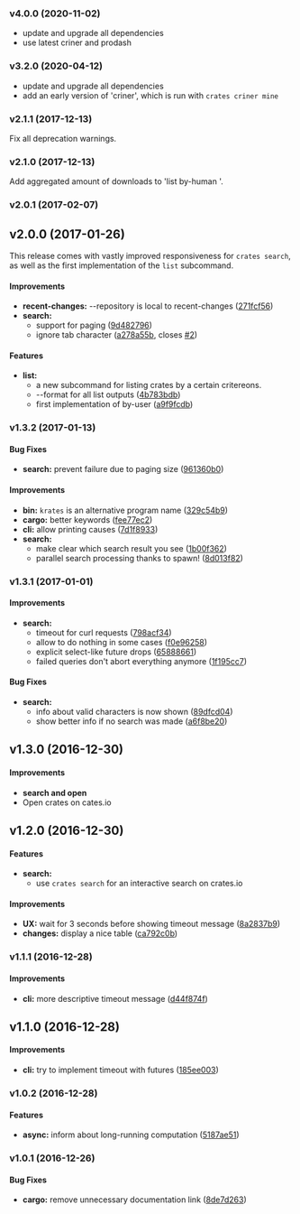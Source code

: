 <a name="v4.0.0"></a>
### v4.0.0 (2020-11-02)

* update and upgrade all dependencies
* use latest criner and prodash

<a name="v3.2.0"></a>
### v3.2.0 (2020-04-12)

* update and upgrade all dependencies
* add an early version of 'criner', which is run with `crates criner mine`

<a name="v2.1.1"></a>
### v2.1.1 (2017-12-13)

Fix all deprecation warnings.

<a name="v2.1.0"></a>
### v2.1.0 (2017-12-13)

Add aggregated amount of downloads to 'list by-human <id>'.

<a name="v2.0.1"></a>
### v2.0.1 (2017-02-07)


<a name="v2.0.0"></a>
## v2.0.0 (2017-01-26)

This release comes with vastly improved responsiveness for `crates search`, as well as the first
implementation of the `list` subcommand.


#### Improvements

* **recent-changes:**  --repository is local to recent-changes ([271fcf56](https://github.com/Byron/crates-io-cli-rs/commit/271fcf561ac98e8438643bea84a59ace83e2dc59))
* **search:**
  *  support for paging ([9d482796](https://github.com/Byron/crates-io-cli-rs/commit/9d4827964fafac6a8ac3b57445ea268c9ba12a93))
  *  ignore tab character ([a278a55b](https://github.com/Byron/crates-io-cli-rs/commit/a278a55b556b2f01ab34ded394f0bc3ac27f83f8), closes [#2](https://github.com/Byron/crates-io-cli-rs/issues/2))

#### Features

* **list:**
  * a new subcommand for listing crates by a certain critereons.
  *  --format for all list outputs ([4b783bdb](https://github.com/Byron/crates-io-cli-rs/commit/4b783bdbe145ae0974c081d3393bcf028e283e8b))
  *  first implementation of by-user ([a9f9fcdb](https://github.com/Byron/crates-io-cli-rs/commit/a9f9fcdba9311e662cf3c289e261910ed249c180))



<a name="v1.3.2"></a>
### v1.3.2 (2017-01-13)


#### Bug Fixes

* **search:**  prevent failure due to paging size ([961360b0](https://github.com/Byron/crates-io-cli-rs/commit/961360b007122d0be8e942174d866a3fe85a7f5d))

#### Improvements

* **bin:**  `krates` is an alternative program name ([329c54b9](https://github.com/Byron/crates-io-cli-rs/commit/329c54b9fc88c8e3f995e09cab6dee78f1a82d61))
* **cargo:**  better keywords ([fee77ec2](https://github.com/Byron/crates-io-cli-rs/commit/fee77ec2d3142f7be29a3c0d1b72209941d81d32))
* **cli:**  allow printing causes ([7d1f8933](https://github.com/Byron/crates-io-cli-rs/commit/7d1f8933b51718c17b382fd9ae5ce5b84846694b))
* **search:**
  *  make clear which search result you see ([1b00f362](https://github.com/Byron/crates-io-cli-rs/commit/1b00f362827b69319703fa64b79a34e2c7d6d5b9))
  *  parallel search processing thanks to spawn! ([8d013f82](https://github.com/Byron/crates-io-cli-rs/commit/8d013f82dbf85d5895eca72f94674b6a403cfb29))



<a name="v1.3.1"></a>
### v1.3.1 (2017-01-01)


#### Improvements

* **search:**
  *  timeout for curl requests ([798acf34](https://github.com/Byron/crates-io-cli-rs/commit/798acf3449d97ec7c68d7630e0895ad96b2580de))
  *  allow to do nothing in some cases ([f0e96258](https://github.com/Byron/crates-io-cli-rs/commit/f0e96258b4707e9df7f161f884adf5d023655a66))
  *  explicit select-like future drops ([65888661](https://github.com/Byron/crates-io-cli-rs/commit/65888661f1f1516f5fa6f8549d0d65b047a18330))
  *  failed queries don't abort everything anymore ([1f195cc7](https://github.com/Byron/crates-io-cli-rs/commit/1f195cc7a8de5850c0cc5344d1fe6079a95e0fd6))

#### Bug Fixes

* **search:**
  *  info about valid characters is now shown ([89dfcd04](https://github.com/Byron/crates-io-cli-rs/commit/89dfcd04bf7e10632676a72d9265056a877a77ee))
  *  show better info if no search was made ([a6f8be20](https://github.com/Byron/crates-io-cli-rs/commit/a6f8be20b4c5b25667eb26566c10146cfee574e9))



<a name="v1.3.0"></a>
## v1.3.0 (2016-12-30)


#### Improvements

* **search and open**
 * Open crates on cates.io 


<a name="v1.2.0"></a>
## v1.2.0 (2016-12-30)

#### Features

* **search:**
  *  use `crates search` for an interactive search on crates.io

#### Improvements

* **UX:**  wait for 3 seconds before showing timeout message ([8a2837b9](https://github.com/Byron/crates-io-cli-rs/commit/8a2837b9c829811201d6a15a5f11b3ba973cb735))
* **changes:**  display a nice table ([ca792c0b](https://github.com/Byron/crates-io-cli-rs/commit/ca792c0bc6dd86758d3d905a6ffca5f60fd59c68))

<a name="v1.1.1"></a>
### v1.1.1 (2016-12-28)


#### Improvements

* **cli:**  more descriptive timeout message ([d44f874f](https://github.com/Byron/crates-io-cli-rs/commit/d44f874fd0d413afd2e45d3f1682be5711078f7f))



<a name="v1.1.0"></a>
## v1.1.0 (2016-12-28)

#### Improvements

* **cli:**  try to implement timeout with futures ([185ee003](https://github.com/Byron/crates-io-cli-rs/commit/185ee003cc7f1f8bc742f5f121d468318a0de10e))



<a name="v1.0.2"></a>
### v1.0.2 (2016-12-28)

#### Features

* **async:**  inform about long-running computation ([5187ae51](https://github.com/Byron/crates-io-cli-rs/commit/5187ae51c10e539ede401e2ee2e83cf9d9551732))



<a name="v1.0.1"></a>
### v1.0.1 (2016-12-26)


#### Bug Fixes

* **cargo:**  remove unnecessary documentation link ([8de7d263](https://github.com/Byron/crates-io-cli-rs/commit/8de7d263241c5061578f5aaf6d99e4e9c77a72e4))



